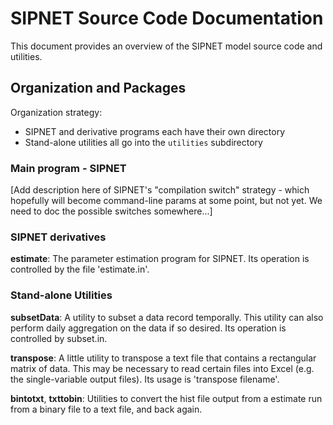 # SIPNET Source Code Documentation
<!--This README is also used as the main page for Doxygen-generated documentation.-->

This document provides an overview of the SIPNET model source code and utilities.  

## Organization and Packages

Organization strategy:
* SIPNET and derivative programs each have their own directory
* Stand-alone utilities all go into the `utilities` subdirectory

### Main program - SIPNET

[Add description here of SIPNET's "compilation switch" strategy - which hopefully
will become command-line params at some point, but not yet. We need to doc the
possible switches somewhere...]

### SIPNET derivatives

**estimate**: The parameter estimation program for SIPNET. Its operation is
controlled by the file 'estimate.in'.

### Stand-alone Utilities 

**subsetData**: A utility to subset a data record temporally. This utility
can also perform daily aggregation on the data if so desired. Its
operation is controlled by subset.in.

**transpose**: A little utility to transpose a text file that contains a
rectangular matrix of data. This may be necessary to read certain files
into Excel (e.g. the single-variable output files). Its usage is
'transpose filename'.

**bintotxt**, **txttobin**: Utilities to convert the hist file output from a
estimate run from a binary file to a text file, and back again.
